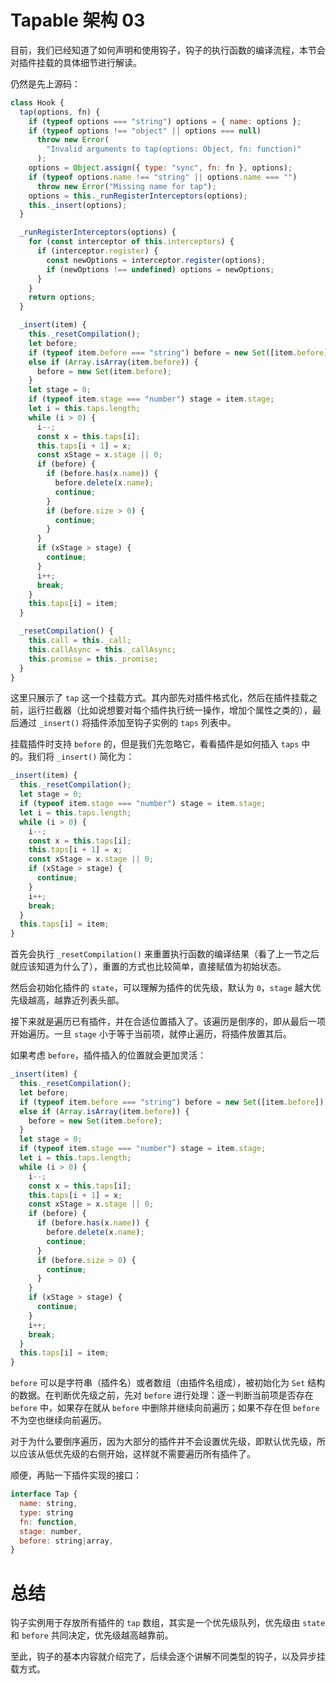 # Tapable 架构 03

目前，我们已经知道了如何声明和使用钩子，钩子的执行函数的编译流程，本节会对插件挂载的具体细节进行解读。

仍然是先上源码：

```js
class Hook {
  tap(options, fn) {
    if (typeof options === "string") options = { name: options };
    if (typeof options !== "object" || options === null)
      throw new Error(
        "Invalid arguments to tap(options: Object, fn: function)"
      );
    options = Object.assign({ type: "sync", fn: fn }, options);
    if (typeof options.name !== "string" || options.name === "")
      throw new Error("Missing name for tap");
    options = this._runRegisterInterceptors(options);
    this._insert(options);
  }

  _runRegisterInterceptors(options) {
    for (const interceptor of this.interceptors) {
      if (interceptor.register) {
        const newOptions = interceptor.register(options);
        if (newOptions !== undefined) options = newOptions;
      }
    }
    return options;
  }

  _insert(item) {
    this._resetCompilation();
    let before;
    if (typeof item.before === "string") before = new Set([item.before]);
    else if (Array.isArray(item.before)) {
      before = new Set(item.before);
    }
    let stage = 0;
    if (typeof item.stage === "number") stage = item.stage;
    let i = this.taps.length;
    while (i > 0) {
      i--;
      const x = this.taps[i];
      this.taps[i + 1] = x;
      const xStage = x.stage || 0;
      if (before) {
        if (before.has(x.name)) {
          before.delete(x.name);
          continue;
        }
        if (before.size > 0) {
          continue;
        }
      }
      if (xStage > stage) {
        continue;
      }
      i++;
      break;
    }
    this.taps[i] = item;
  }

  _resetCompilation() {
    this.call = this._call;
    this.callAsync = this._callAsync;
    this.promise = this._promise;
  }
}
```

这里只展示了 `tap` 这一个挂载方式。其内部先对插件格式化，然后在插件挂载之前，运行拦截器（比如说想要对每个插件执行统一操作，增加个属性之类的），最后通过 `_insert()` 将插件添加至钩子实例的 `taps` 列表中。

挂载插件时支持 `before` 的，但是我们先忽略它，看看插件是如何插入 `taps` 中的。我们将 `_insert()` 简化为：

```js
_insert(item) {
  this._resetCompilation();
  let stage = 0;
  if (typeof item.stage === "number") stage = item.stage;
  let i = this.taps.length;
  while (i > 0) {
    i--;
    const x = this.taps[i];
    this.taps[i + 1] = x;
    const xStage = x.stage || 0;
    if (xStage > stage) {
      continue;
    }
    i++;
    break;
  }
  this.taps[i] = item;
}
```

首先会执行 `_resetCompilation()` 来重置执行函数的编译结果（看了上一节之后就应该知道为什么了），重置的方式也比较简单，直接赋值为初始状态。

然后会初始化插件的 `state`，可以理解为插件的优先级，默认为 `0`，`stage` 越大优先级越高，越靠近列表头部。

接下来就是遍历已有插件，并在合适位置插入了。该遍历是倒序的，即从最后一项开始遍历。一旦 `stage` 小于等于当前项，就停止遍历，将插件放置其后。

如果考虑 `before`，插件插入的位置就会更加灵活：

```js
_insert(item) {
  this._resetCompilation();
  let before;
  if (typeof item.before === "string") before = new Set([item.before]);
  else if (Array.isArray(item.before)) {
    before = new Set(item.before);
  }
  let stage = 0;
  if (typeof item.stage === "number") stage = item.stage;
  let i = this.taps.length;
  while (i > 0) {
    i--;
    const x = this.taps[i];
    this.taps[i + 1] = x;
    const xStage = x.stage || 0;
    if (before) {
      if (before.has(x.name)) {
        before.delete(x.name);
        continue;
      }
      if (before.size > 0) {
        continue;
      }
    }
    if (xStage > stage) {
      continue;
    }
    i++;
    break;
  }
  this.taps[i] = item;
}
```

`before` 可以是字符串（插件名）或者数组（由插件名组成），被初始化为 `Set` 结构的数据。在判断优先级之前，先对 `before` 进行处理：逐一判断当前项是否存在 `before` 中，如果存在就从 `before` 中删除并继续向前遍历；如果不存在但 `before` 不为空也继续向前遍历。

对于为什么要倒序遍历，因为大部分的插件并不会设置优先级，即默认优先级，所以应该从低优先级的右侧开始，这样就不需要遍历所有插件了。

顺便，再贴一下插件实现的接口：

```js
interface Tap {
  name: string,
  type: string
  fn: function,
  stage: number,
  before: string|array,
}
```

# 总结

钩子实例用于存放所有插件的 `tap` 数组，其实是一个优先级队列，优先级由 `state` 和 `before` 共同决定，优先级越高越靠前。

至此，钩子的基本内容就介绍完了，后续会逐个讲解不同类型的钩子，以及异步挂载方式。
